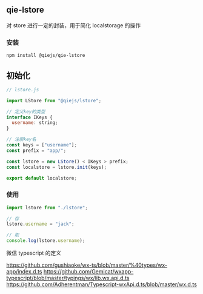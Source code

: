 ## qie-lstore

对 store 进行一定的封装，用于简化 localstorage 的操作

### 安装

```
npm install @qiejs/qie-lstore
```

## 初始化

```js
// lstore.js

import LStore from "@qiejs/lstore";

// 定义key的类型
interface IKeys {
  username: string;
}

// 注册key名
const keys = ["username"];
const prefix = "app/";

const lstore = new LStore() < IKeys > prefix;
const localstore = lstore.init(keys);

export default localstore;
```

### 使用

```js
import lstore from "./lstore";

// 存
lstore.username = "jack";

// 取
console.log(lstore.username);
```

微信 typescript 的定义

https://github.com/gushiaoke/wx-ts/blob/master/%40types/wx-app/index.d.ts
https://github.com/Gemicat/wxapp-typescript/blob/master/typings/wx/lib.wx.api.d.ts
https://github.com/Adherentman/Typescript-wxApi.d.ts/blob/master/wx.d.ts

